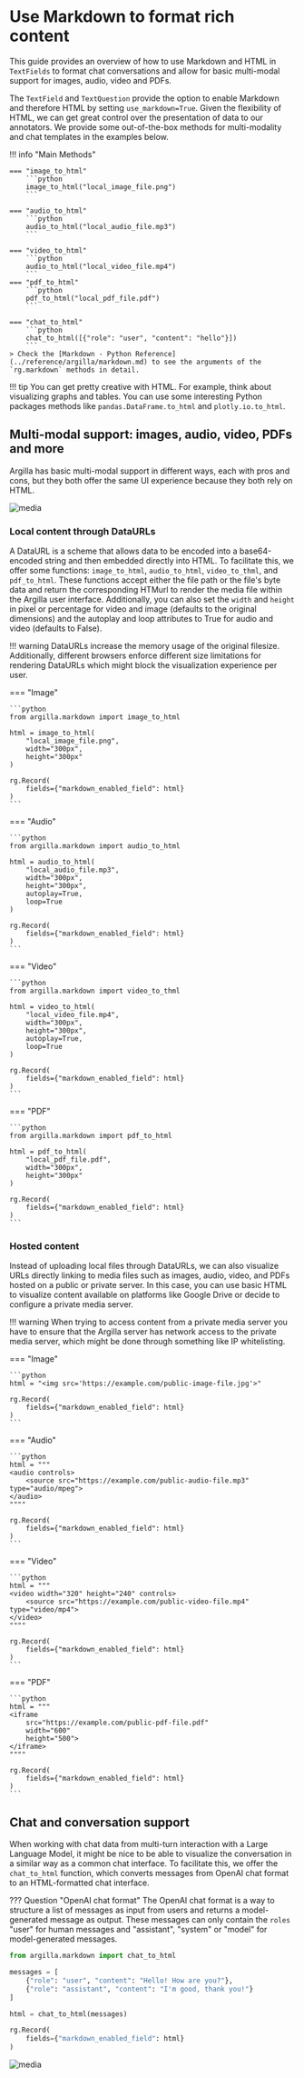 # Use Markdown to format rich content

This guide provides an overview of how to use Markdown and HTML in `TextFields` to format chat conversations and allow for basic multi-modal support for images, audio, video and PDFs.

The `TextField` and `TextQuestion` provide the option to enable Markdown and therefore HTML by setting `use_markdown=True`. Given the flexibility of HTML, we can get great control over the presentation of data to our annotators. We provide some out-of-the-box methods for multi-modality and chat templates in the examples below.

!!! info "Main Methods"

    === "image_to_html"
        ```python
        image_to_html("local_image_file.png")
        ```

    === "audio_to_html"
        ```python
        audio_to_html("local_audio_file.mp3")
        ```

    === "video_to_html"
        ```python
        audio_to_html("local_video_file.mp4")
        ```
    === "pdf_to_html"
        ```python
        pdf_to_html("local_pdf_file.pdf")
        ```

    === "chat_to_html"
        ```python
        chat_to_html([{"role": "user", "content": "hello"}])
        ```
    > Check the [Markdown - Python Reference](../reference/argilla/markdown.md) to see the arguments of the `rg.markdown` methods in detail.

!!! tip
    You can get pretty creative with HTML. For example, think about visualizing graphs and tables. You can use some interesting Python packages methods like `pandas.DataFrame.to_html` and `plotly.io.to_html`.

## Multi-modal support: images, audio, video, PDFs and more

Argilla has basic multi-modal support in different ways, each with pros and cons, but they both offer the same UI experience because they both rely on HTML.

![media](../assets/images/how_to_guides/markdown/media.png)

### Local content through DataURLs

A DataURL is a scheme that allows data to be encoded into a base64-encoded string and then embedded directly into HTML. To facilitate this, we offer some functions: `image_to_html`, `audio_to_html`, `video_to_thml`, and `pdf_to_html`. These functions accept either the file path or the file's byte data and return the corresponding HTMurl to render the media file within the Argilla user interface. Additionally, you can also set the `width` and `height` in pixel or percentage for video and image (defaults to the original dimensions) and the autoplay and loop attributes to True for audio and video (defaults to False).

!!! warning
    DataURLs increase the memory usage of the original filesize. Additionally, different browsers enforce different size limitations for rendering DataURLs which might block the visualization experience per user.

=== "Image"

    ```python
    from argilla.markdown import image_to_html

    html = image_to_html(
        "local_image_file.png",
        width="300px",
        height="300px"
    )

    rg.Record(
        fields={"markdown_enabled_field": html}
    )
    ```

=== "Audio"

    ```python
    from argilla.markdown import audio_to_html

    html = audio_to_html(
        "local_audio_file.mp3",
        width="300px",
        height="300px",
        autoplay=True,
        loop=True
    )

    rg.Record(
        fields={"markdown_enabled_field": html}
    )
    ```

=== "Video"

    ```python
    from argilla.markdown import video_to_thml

    html = video_to_html(
        "local_video_file.mp4",
        width="300px",
        height="300px",
        autoplay=True,
        loop=True
    )

    rg.Record(
        fields={"markdown_enabled_field": html}
    )
    ```

=== "PDF"

    ```python
    from argilla.markdown import pdf_to_html

    html = pdf_to_html(
        "local_pdf_file.pdf",
        width="300px",
        height="300px"
    )

    rg.Record(
        fields={"markdown_enabled_field": html}
    )
    ```

### Hosted content

Instead of uploading local files through DataURLs, we can also visualize URLs directly linking to media files such as images, audio, video, and PDFs hosted on a public or private server. In this case, you can use basic HTML to visualize content available on platforms like Google Drive or decide to configure a private media server.

!!! warning
    When trying to access content from a private media server you have to ensure that the Argilla server has network access to the private media server, which might be done through something like IP whitelisting.

=== "Image"

    ```python
    html = "<img src='https://example.com/public-image-file.jpg'>"

    rg.Record(
        fields={"markdown_enabled_field": html}
    )
    ```

=== "Audio"

    ```python
    html = """
    <audio controls>
        <source src="https://example.com/public-audio-file.mp3" type="audio/mpeg">
    </audio>
    """"

    rg.Record(
        fields={"markdown_enabled_field": html}
    )
    ```

=== "Video"

    ```python
    html = """
    <video width="320" height="240" controls>
        <source src="https://example.com/public-video-file.mp4" type="video/mp4">
    </video>
    """"

    rg.Record(
        fields={"markdown_enabled_field": html}
    )
    ```

=== "PDF"

    ```python
    html = """
    <iframe
        src="https://example.com/public-pdf-file.pdf"
        width="600"
        height="500">
    </iframe>
    """"

    rg.Record(
        fields={"markdown_enabled_field": html}
    )
    ```

##  Chat and conversation support

When working with chat data from multi-turn interaction with a Large Language Model, it might be nice to be able to visualize the conversation in a similar way as a common chat interface. To facilitate this, we offer the `chat_to_html` function, which converts messages from OpenAI chat format to an HTML-formatted chat interface.

??? Question "OpenAI chat format"
    The OpenAI chat format is a way to structure a list of messages as input from users and returns a model-generated message as output. These messages can only contain the `roles` "user" for human messages and "assistant", "system" or "model" for model-generated messages.


```python
from argilla.markdown import chat_to_html

messages = [
    {"role": "user", "content": "Hello! How are you?"},
    {"role": "assistant", "content": "I'm good, thank you!"}
]

html = chat_to_html(messages)

rg.Record(
    fields={"markdown_enabled_field": html}
)
```

![media](../assets/images/how_to_guides/markdown/chat.png)